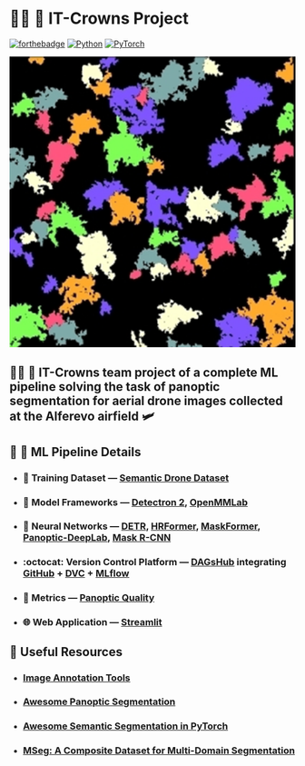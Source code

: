 # :man_technologist: :crown: **IT-Crowns Project**

[![forthebadge](https://forthebadge.com/images/badges/fuck-it-ship-it.svg)](https://forthebadge.com)
[![Python](https://img.shields.io/badge/python-v3.9+-blue.svg?logo=python&style=for-the-badge)](https://pytorch.org)
[![PyTorch](https://img.shields.io/badge/PyTorch-v1.9.0-red.svg?logo=PyTorch&style=for-the-badge)](https://pytorch.org)

<p align="center">
    <img src="trees.png" width="512" height="512">
</p>

## :man_technologist: :crown: IT-Crowns team project of a complete ML pipeline solving the task of panoptic segmentation for aerial drone images collected at the Alferevo airfield :small_airplane:

## :robot: :shower: ML Pipeline Details

- ### :boxing_glove: Training Dataset — [Semantic Drone Dataset](https://www.tugraz.at/index.php?id=22387)

- ### :toolbox: Model Frameworks — [Detectron 2](https://github.com/facebookresearch/detectron2), [OpenMMLab](https://github.com/open-mmlab/mmsegmentation)

- ### :brain: Neural Networks — [DETR](https://github.com/facebookresearch/detr), [HRFormer](https://github.com/HRNet/HRFormer), [MaskFormer](https://github.com/facebookresearch/MaskFormer), [Panoptic-DeepLab](https://github.com/bowenc0221/panoptic-deeplab), [Mask R-CNN](https://github.com/matterport/Mask_RCNN)

- ### :octocat: Version Control Platform — [DAGsHub](https://dagshub.com/) integrating [GitHub](https://github.com/) + [DVC](https://dvc.org/) + [MLflow](https://mlflow.org/)

- ### :straight_ruler: Metrics — [Panoptic Quality](https://arxiv.org/pdf/1801.00868.pdf)

- ### :globe_with_meridians: Web Application — [Streamlit](https://streamlit.io/)

## :link: Useful Resources

- ### [Image Annotation Tools](https://github.com/mrgloom/awesome-semantic-segmentation#annotation-tools)

- ### [Awesome Panoptic Segmentation](https://github.com/Angzz/awesome-panoptic-segmentation)

- ### [Awesome Semantic Segmentation in PyTorch](https://github.com/Tramac/awesome-semantic-segmentation-pytorch)

- ### [MSeg: A Composite Dataset for Multi-Domain Segmentation](https://github.com/mseg-dataset/mseg-semantic)
